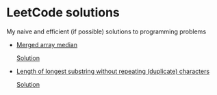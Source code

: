 # LeetCode solutions

My naive and efficient (if possible) solutions to programming problems

- [Merged array median](https://leetcode.com/problems/median-of-two-sorted-arrays)

  [Solution](./merged_median_naive.go)

- [Length of longest substring without repeating (duplicate) characters](https://leetcode.com/problems/longest-substring-without-repeating-characters)

  [Solution](./longest_substr_no_repeat.go)
